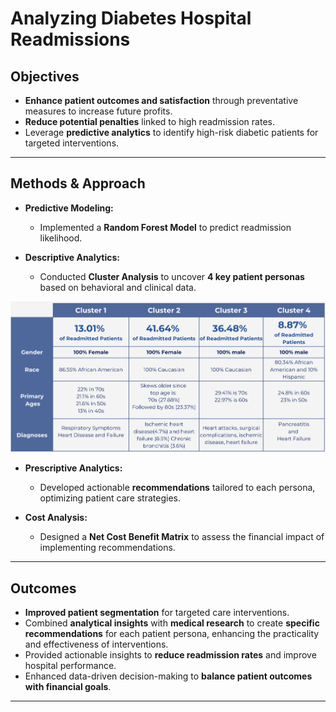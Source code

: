 # Analyzing Diabetes Hospital Readmissions  

## Objectives  
- **Enhance patient outcomes and satisfaction** through preventative measures to increase future profits.  
- **Reduce potential penalties** linked to high readmission rates.  
- Leverage **predictive analytics** to identify high-risk diabetic patients for targeted interventions.  

---

## Methods & Approach  
- **Predictive Modeling:**  
  - Implemented a **Random Forest Model** to predict readmission likelihood.  

- **Descriptive Analytics:**  
  - Conducted **Cluster Analysis** to uncover **4 key patient personas** based on behavioral and clinical data.

![Cluster Analysis Results](Cluster%20Analysis%20Results.png)

- **Prescriptive Analytics:**  
  - Developed actionable **recommendations** tailored to each persona, optimizing patient care strategies.  

- **Cost Analysis:**  
  - Designed a **Net Cost Benefit Matrix** to assess the financial impact of implementing recommendations.  

---

## Outcomes  
- **Improved patient segmentation** for targeted care interventions.  
- Combined **analytical insights** with **medical research** to create **specific recommendations** for each patient persona, enhancing the practicality and effectiveness of interventions.  
- Provided actionable insights to **reduce readmission rates** and improve hospital performance.  
- Enhanced data-driven decision-making to **balance patient outcomes with financial goals**.  

---
